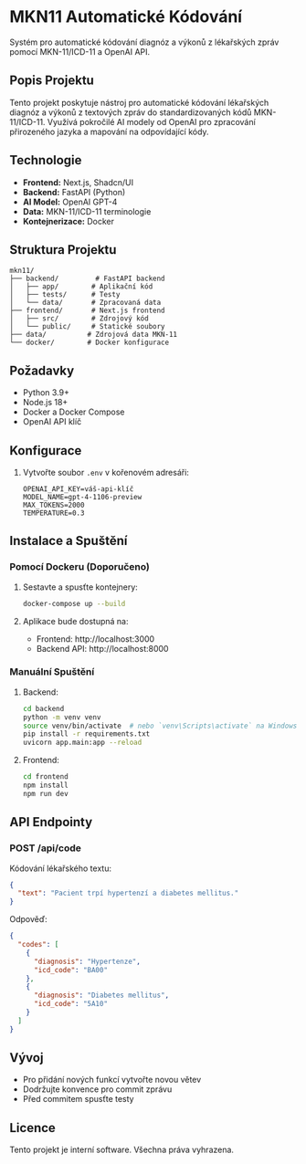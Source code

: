 # MKN11 Automatické Kódování

Systém pro automatické kódování diagnóz a výkonů z lékařských zpráv pomocí MKN-11/ICD-11 a OpenAI API.

## Popis Projektu

Tento projekt poskytuje nástroj pro automatické kódování lékařských diagnóz a výkonů z textových zpráv do standardizovaných kódů MKN-11/ICD-11. Využívá pokročilé AI modely od OpenAI pro zpracování přirozeného jazyka a mapování na odpovídající kódy.

## Technologie

- **Frontend:** Next.js, Shadcn/UI
- **Backend:** FastAPI (Python)
- **AI Model:** OpenAI GPT-4
- **Data:** MKN-11/ICD-11 terminologie
- **Kontejnerizace:** Docker

## Struktura Projektu

```
mkn11/
├── backend/         # FastAPI backend
│   ├── app/        # Aplikační kód
│   ├── tests/      # Testy
│   └── data/       # Zpracovaná data
├── frontend/       # Next.js frontend
│   ├── src/        # Zdrojový kód
│   └── public/     # Statické soubory
├── data/          # Zdrojová data MKN-11
└── docker/        # Docker konfigurace
```

## Požadavky

- Python 3.9+
- Node.js 18+
- Docker a Docker Compose
- OpenAI API klíč

## Konfigurace

1. Vytvořte soubor `.env` v kořenovém adresáři:
   ```env
   OPENAI_API_KEY=váš-api-klíč
   MODEL_NAME=gpt-4-1106-preview
   MAX_TOKENS=2000
   TEMPERATURE=0.3
   ```

## Instalace a Spuštění

### Pomocí Dockeru (Doporučeno)

1. Sestavte a spusťte kontejnery:
   ```bash
   docker-compose up --build
   ```

2. Aplikace bude dostupná na:
   - Frontend: http://localhost:3000
   - Backend API: http://localhost:8000

### Manuální Spuštění

1. Backend:
   ```bash
   cd backend
   python -m venv venv
   source venv/bin/activate  # nebo `venv\Scripts\activate` na Windows
   pip install -r requirements.txt
   uvicorn app.main:app --reload
   ```

2. Frontend:
   ```bash
   cd frontend
   npm install
   npm run dev
   ```

## API Endpointy

### POST /api/code
Kódování lékařského textu:
```json
{
  "text": "Pacient trpí hypertenzí a diabetes mellitus."
}
```

Odpověď:
```json
{
  "codes": [
    {
      "diagnosis": "Hypertenze",
      "icd_code": "BA00"
    },
    {
      "diagnosis": "Diabetes mellitus",
      "icd_code": "5A10"
    }
  ]
}
```

## Vývoj

- Pro přidání nových funkcí vytvořte novou větev
- Dodržujte konvence pro commit zprávu
- Před commitem spusťte testy

## Licence

Tento projekt je interní software. Všechna práva vyhrazena.
